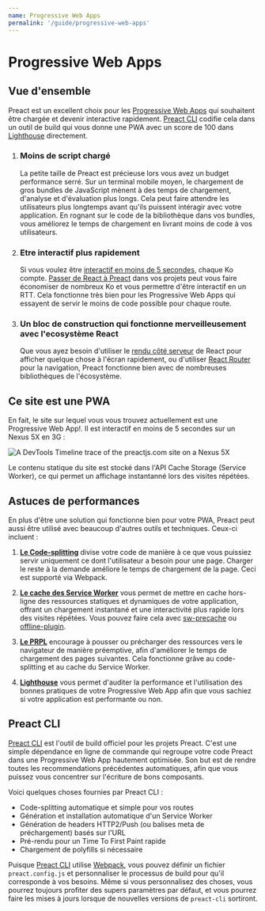 ```yaml
---
name: Progressive Web Apps
permalink: '/guide/progressive-web-apps'
---
```


# Progressive Web Apps

## Vue d'ensemble

Preact est un excellent choix pour les [Progressive Web Apps](https://web.dev/learn/pwa/) qui souhaitent être chargée et devenir interactive rapidement. [Preact CLI](https://github.com/preactjs/preact-cli/) codifie cela dans un outil de build qui vous donne une PWA avec un score de 100 dans [Lighthouse][LH] directement.

[LH]: https://developers.google.com/web/tools/lighthouse/

<ol class="list-view">
    <li class="list-item">
        <div class="list-header">
          <div class="_bubble" style="background-image: url(/assets/pwa-guide/load-less-script.svg);"></div>
        </div>
        <div class="list-detail">
          <div class="_title-block">
            <h3>Moins de script chargé</h3>
          </div>
          <p class="_summary">La petite taille de Preact est précieuse lors vous avez un budget performance serré. Sur un terminal mobile moyen, le chargement de gros bundles de JavaScript mènent à des temps de chargement, d'analyse et d'évaluation plus longs. Cela peut faire attendre les utilisateurs plus longtemps avant qu'ils puissent intéragir avec votre application. En rognant sur le code de la bibliothèque dans vos bundles, vous améliorez le temps de chargement en livrant moins de code à vos utilisateurs.</p>
        </div>
    </li>
    <li class="list-item">
        <div class="list-header">
          <div class="_bubble" style="background-image: url(/assets/pwa-guide/faster-tti.svg);"></div>
        </div>
        <div class="list-detail">
          <div class="_title-block">
            <h3>Etre interactif plus rapidement</h3>
          </div>
          <p class="_summary">Si vous voulez être <a href="https://infrequently.org/2016/09/what-exactly-makes-something-a-progressive-web-app/">interactif en moins de 5 secondes</a>, chaque Ko compte. <a href="/guide/v8/switching-to-preact">Passer de React à Preact</a> dans vos projets peut vous faire économiser de nombreux Ko et vous permettre d'être interactif en un RTT. Cela fonctionne très bien pour les Progressive Web Apps qui essayent de servir le moins de code possible pour chaque route.</p>
        </div>
    </li>
    <li class="list-item">
        <div class="list-header">
          <div class="_bubble" style="background-image: url(/assets/pwa-guide/building-block.svg);"></div>
        </div>
        <div class="list-detail">
          <div class="_title-block">
            <h3>Un bloc de construction qui fonctionne merveilleusement avec l'ecosystème React</h3>
          </div>
          <p class="_summary">Que vous ayez besoin d'utiliser le <a href="https://facebook.github.io/react/docs/react-dom-server.html">rendu côté serveur</a> de React pour afficher quelque chose à l'écran rapidement, ou d'utiliser <a href="https://github.com/ReactTraining/react-router">React Router</a> pour la navigation, Preact fonctionne bien avec de nombreuses bibliothèques de l'écosystème.</p>
        </div>
    </li>
</ol>

## Ce site est une PWA

En fait, le site sur lequel vous vous trouvez actuellement est une Progressive Web App!. Il est interactif en moins de 5 secondes sur un Nexus 5X en 3G :

<img src="/assets/pwa-guide/timeline.jpg" alt="A DevTools Timeline trace of the preactjs.com site on a Nexus 5X"/>

Le contenu statique du site est stocké dans l'API Cache Storage (Service Worker), ce qui permet un affichage instantanné lors des visites répétées.

## Astuces de performances

En plus d'être une solution qui fonctionne bien pour votre PWA, Preact peut aussi être utilisé avec beaucoup d'autres outils et techniques. Ceux-ci incluent :

<ol class="list-view">
    <li class="list-item">
        <div class="list-header">
          <div class="_bubble" style="background-image: url(/assets/pwa-guide/code-splitting.svg);"></div>
        </div>
        <div class="list-detail">
          <p class="_summary"><strong><a href="https://webpack.js.org/guides/code-splitting/">Le Code-splitting</a></strong> divise votre code de manière à ce que vous puissiez servir uniquement ce dont l'utilisateur a besoin pour une page. Charger le reste à la demande améliore le temps de chargement de la page. Ceci est supporté via Webpack.</p>
        </div>
    </li>
    <li class="list-item">
        <div class="list-header">
          <div class="_bubble" style="background-image: url(/assets/pwa-guide/service-worker-caching.svg);"></div>
        </div>
        <div class="list-detail">
          <p class="_summary"><strong><a href="https://developers.google.com/web/fundamentals/getting-started/primers/service-workers">Le cache des Service Worker</a></strong> vous permet de mettre en cache hors-ligne des ressources statiques et dynamiques de votre application, offrant un chargement instantané et une interactivité plus rapide lors des visites répétées. Vous pouvez faire cela avec <a href="https://github.com/GoogleChrome/sw-precache#wrappers-and-starter-kits">sw-precache</a> ou <a href="https://github.com/NekR/offline-plugin">offline-plugin</a>.</p>
        </div>
    </li>
    <li class="list-item">
        <div class="list-header">
          <div class="_bubble" style="background-image: url(/assets/pwa-guide/prpl.svg);"></div>
        </div>
        <div class="list-detail">
          <p class="_summary"><strong><a href="https://developers.google.com/web/fundamentals/performance/prpl-pattern/">Le PRPL</a></strong> encourage à pousser ou précharger des ressources vers le navigateur de manière préemptive, afin d'améliorer le temps de chargement des pages suivantes. Cela fonctionne grâve au code-splitting et au cache du Service Worker.</p>
        </div>
    </li>
    <li class="list-item">
        <div class="list-header">
          <div class="_bubble" style="background-image: url(/assets/pwa-guide/lighthouse.svg);"></div>
        </div>
        <div class="list-detail">
          <p class="_summary"><strong><a href="https://github.com/GoogleChrome/lighthouse/">Lighthouse</a></strong> vous permet d'auditer la performance et l'utilisation des bonnes pratiques de votre Progressive Web App afin que vous sachiez si votre application est performante ou non.</p>
        </div>
    </li>
</ol>

## Preact CLI

[Preact CLI](https://github.com/preactjs/preact-cli/) est l'outil de build officiel pour les projets Preact. C'est une simple dépendance en ligne de commande qui regroupe votre code Preact dans une Progressive Web App hautement optimisée. Son but est de rendre toutes les recommendations précédentes automatiques, afin que vous puissez vous concentrer sur l'écriture de bons composants.

Voici quelques choses fournies par Preact CLI :

- Code-splitting automatique et simple pour vos routes
- Génération et installation automatique d'un Service Worker
- Génération de headers HTTP2/Push (ou balises meta de préchargement) basés sur l'URL
- Pré-rendu pour un Time To First Paint rapide
- Chargement de polyfills si nécessaire

Puisque [Preact CLI](https://github.com/preactjs/preact-cli/) utilise [Webpack](https://webpack.js.org), vous pouvez définir un fichier `preact.config.js` et personnaliser le processus de build pour qu'il corresponde à vos besoins. Même si vous personnalisez des choses, vous pourrez toujours profiter des supers paramètres par défaut, et vous pourrez faire les mises à jours lorsque de nouvelles versions de `preact-cli` sortiront. 
